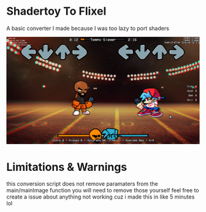 # Shadertoy To Flixel

A basic converter I made because I was too lazy to port shaders

![screenshot](images/readme.png)

# Limitations & Warnings

this conversion script does not remove paramaters from the main/mainImage function
you will need to remove those yourself
feel free to create a issue about anything not working cuz i made this in like 5 minutes lol